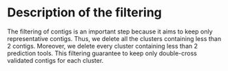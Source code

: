 # Description of the filtering

The filtering of contigs is an important step because it aims to keep only representative contigs.
Thus, we delete all the clusters containing less than 2 contigs. Moreover, we delete every cluster containing less than 2 prediction tools.
This filtering guarantee to keep only double-cross validated contigs for each cluster. 



